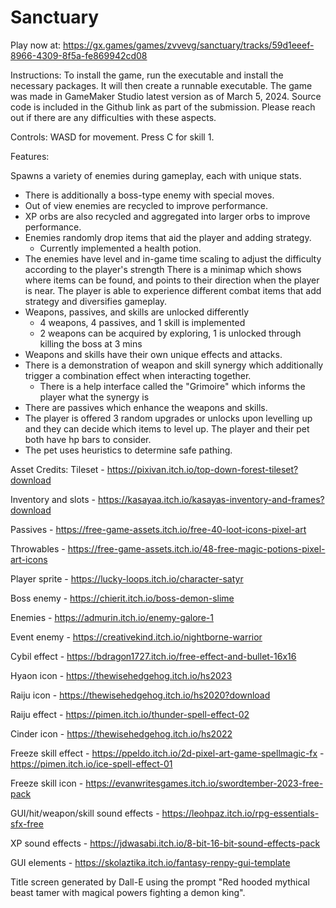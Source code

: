 # Sanctuary
Play now at: https://gx.games/games/zvvevg/sanctuary/tracks/59d1eeef-8966-4309-8f5a-fe869942cd08

Instructions:
To install the game, run the executable and install the necessary packages. It will then create a runnable executable. The game was made in GameMaker Studio latest version as of March 5, 2024. Source code is included in the Github link as part of the submission. Please reach out if there are any difficulties with these aspects.

Controls:
WASD for movement. Press C for skill 1.

Features:

Spawns a variety of enemies during gameplay, each with unique stats.
- There is additionally a boss-type enemy with special moves.
- Out of view enemies are recycled to improve performance.
- XP orbs are also recycled and aggregated into larger orbs to improve performance.
- Enemies randomly drop items that aid the player and adding strategy.
  - Currently implemented a health potion.
- The enemies have level and in-game time scaling to adjust the difficulty according to the player's strength
There is a minimap which shows where items can be found, and points to their direction when the player is near.
The player is able to experience different combat items that add strategy and diversifies gameplay.
- Weapons, passives, and skills are unlocked differently
  - 4 weapons, 4 passives, and 1 skill is implemented
  - 2 weapons can be acquired by exploring, 1 is unlocked through killing the boss at 3 mins
- Weapons and skills have their own unique effects and attacks.
- There is a demonstration of weapon and skill synergy which additionally trigger a combination effect when interacting together.
  - There is a help interface called the "Grimoire" which informs the player what the synergy is
- There are passives which enhance the weapons and skills.
- The player is offered 3 random upgrades or unlocks upon levelling up and they can decide which items to level up.
The player and their pet both have hp bars to consider.
- The pet uses heuristics to determine safe pathing.

Asset Credits:
Tileset - https://pixivan.itch.io/top-down-forest-tileset?download

Inventory and slots - https://kasayaa.itch.io/kasayas-inventory-and-frames?download

Passives - https://free-game-assets.itch.io/free-40-loot-icons-pixel-art

Throwables - https://free-game-assets.itch.io/48-free-magic-potions-pixel-art-icons

Player sprite - https://lucky-loops.itch.io/character-satyr

Boss enemy - https://chierit.itch.io/boss-demon-slime

Enemies - https://admurin.itch.io/enemy-galore-1

Event enemy - https://creativekind.itch.io/nightborne-warrior

Cybil effect - https://bdragon1727.itch.io/free-effect-and-bullet-16x16

Hyaon icon - https://thewisehedgehog.itch.io/hs2023

Raiju icon - https://thewisehedgehog.itch.io/hs2020?download

Raiju effect - https://pimen.itch.io/thunder-spell-effect-02

Cinder icon - https://thewisehedgehog.itch.io/hs2022

Freeze skill effect - https://ppeldo.itch.io/2d-pixel-art-game-spellmagic-fx
                    - https://pimen.itch.io/ice-spell-effect-01
                    
Freeze skill icon - https://evanwritesgames.itch.io/swordtember-2023-free-pack

GUI/hit/weapon/skill sound effects - https://leohpaz.itch.io/rpg-essentials-sfx-free

XP sound effects - https://jdwasabi.itch.io/8-bit-16-bit-sound-effects-pack

GUI elements - https://skolaztika.itch.io/fantasy-renpy-gui-template

Title screen generated by Dall-E using the prompt "Red hooded mythical beast tamer with magical powers fighting a demon king".
